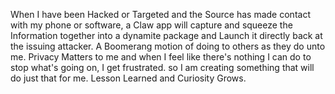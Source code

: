 When I have been Hacked or Targeted and the Source has made contact with my phone or software, a Claw app will capture and squeeze the Information together into a dynamite package and Launch it directly back at the issuing attacker. A Boomerang motion of doing to others as they do unto me.
Privacy Matters to me and when I feel like there's nothing I can do to stop what's going on, I get frustrated. so I am creating something that will do just that for me.
Lesson Learned and Curiosity Grows.
